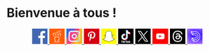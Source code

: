 # Bienvenue à tous !

<p align="center">
  <!-- Liens vers les réseaux sociaux avec icônes -->
  <a href="https://www.facebook.com/kduchevreuil/" target="_blank">
    <img src="./icones RS/facebook.png" alt="Facebook" width="7%"/>
  </a>
  
  <a href="https://www.reddit.com/user/kduchevreuil/" target="_blank">
    <img src="./icones RS/reddit.png" alt="Reddit" width="7%"/>
  </a>
  
  <a href="https://www.instagram.com/kduchevreuil/" target="_blank">
    <img src="./icones RS/instagram.png" alt="Instagram" width="7%"/>
  </a>
  
  <a href="https://www.pinterest.fr/kduchevreuil" target="_blank">
    <img src="./icones RS/pinterest.png" alt="Pinterest" width="7%"/>
  </a>
  
  <a href="https://www.snapchat.com/add/kduchevreuil" target="_blank">
    <img src="./icones RS/snapchat.png" alt="Snapchat" width="7%"/>
  </a>
  
  <a href="https://www.tiktok.com/@kduchevreuil" target="_blank">
    <img src="./icones RS/tiktok.png" alt="TikTok" width="7%"/>
  </a>
  
  <a href="https://twitter.com/kduchevreuil" target="_blank">
    <img src="./icones RS/twitter.png" alt="Twitter" width="7%"/>
  </a>
  
  <a href="https://www.youtube.com/channel/UCbR7KQ-UTx8dznOkuC5TVfQ" target="_blank">
    <img src="./icones RS/youtube.png" alt="YouTube" width="7%"/>
  </a>
  
  <a href="https://www.threads.net/@kduchevreuil" target="_blank">
    <img src="./icones RS/threads.png" alt="Threads" width="7%"/>
  </a>
  
  <a href="https://www.threads.net/@kduchevreuil" target="_blank">
    <img src="./icones RS/dailymotion.png" alt="Dailymotion" width="7%"/>
  </a>
</p>
